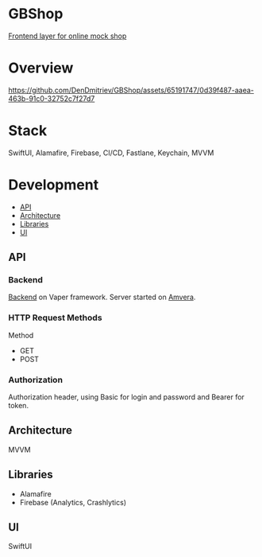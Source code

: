 # GBShop
[Frontend layer for online mock shop](https://github.com/DenDmitriev/GBShop)

# Overview

https://github.com/DenDmitriev/GBShop/assets/65191747/0d39f487-aaea-463b-91c0-32752c7f27d7

# Stack
SwiftUI, Alamafire, Firebase, CI/CD, Fastlane, Keychain, MVVM

# Development
- [API](#api)
- [Architecture](#architecture)
- [Libraries](#libraries)
- [UI](#ui)

## API
### Backend
[Backend](https://github.com/DenDmitriev/GBShopBackend) on Vaper framework.
Server started on [Amvera](https://gbshopbe-denisdmitriev.amvera.io).

### HTTP Request Methods
Method
- GET	
- POST

### Authorization
Authorization header, using Basic for login and password and Bearer for token.

## Architecture
MVVM

## Libraries
 - Alamafire
 - Firebase (Analytics, Crashlytics)

## UI
SwiftUI

